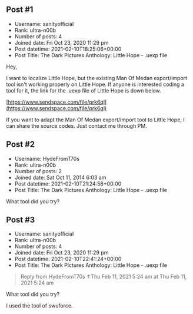 ## Post #1
- Username: sanityofficial
- Rank: ultra-n00b
- Number of posts: 4
- Joined date: Fri Oct 23, 2020 11:29 pm
- Post datetime: 2021-02-10T18:25:06+00:00
- Post Title: The Dark Pictures Anthology: Little Hope - .uexp file

Hey,

I want to localize Little Hope, but the existing Man Of Medan export/import tool isn't working properly on Little Hope. If anyone is interested coding a tool for it, the link for the .uexp file of Little Hope is down below.

[https://www.sendspace.com/file/prk6ql](https://www.sendspace.com/file/prk6ql)

If you want to adapt the Man Of Medan export/import tool to Little Hope, I can share the source codes. Just contact me through PM.
## Post #2
- Username: HydeFromT70s
- Rank: ultra-n00b
- Number of posts: 2
- Joined date: Sat Oct 11, 2014 6:03 am
- Post datetime: 2021-02-10T21:24:58+00:00
- Post Title: The Dark Pictures Anthology: Little Hope - .uexp file

What tool did you try?
## Post #3
- Username: sanityofficial
- Rank: ultra-n00b
- Number of posts: 4
- Joined date: Fri Oct 23, 2020 11:29 pm
- Post datetime: 2021-02-10T22:41:24+00:00
- Post Title: The Dark Pictures Anthology: Little Hope - .uexp file

> Reply from HydeFromT70s ↑Thu Feb 11, 2021 5:24 am at Thu Feb 11, 2021 5:24 am
>
> 
What tool did you try?

I used the tool of swuforce.
